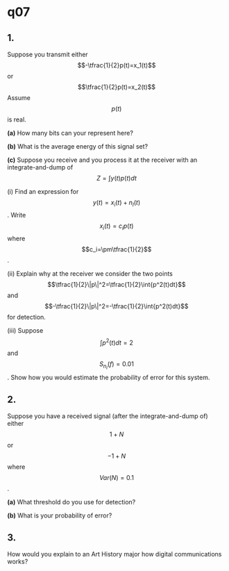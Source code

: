 # q07

## 1.
Suppose you transmit either $$-\tfrac{1}{2}p(t)=x_1(t)$$ or $$\tfrac{1}{2}p(t)=x_2(t)$$ Assume $$p(t)$$ is real.

**(a)** How many bits can your represent here?

**(b)** What is the average energy of this signal set?

**(c)** Suppose you receive and you process it at the receiver with an integrate-and-dump of $$Z=\int{y(t)p(t)dt}$$

(i) Find an expression for $$y(t)=x_i(t)+n_I(t)$$. Write $$x_i(t)=c_ip(t)$$ where $$c_i=\pm\tfrac{1}{2}$$.

(ii) Explain why at the receiver we consider the two points $$\tfrac{1}{2}\|p\|^2=\tfrac{1}{2}\int{p^2(t)dt}$$ and $$-\tfrac{1}{2}\|p\|^2=-\tfrac{1}{2}\int{p^2(t)dt}$$ for detection.

(iii) Suppose $$\int{p^2(t)dt}=2$$ and $$S_{n_I}(f)=0.01$$. Show how you would estimate the probability of error for this system.


## 2.
Suppose you have a received signal (after the integrate-and-dump of) either $$1+N$$ or $$−1+N$$ where $$Var(N)=0.1$$.

**(a)** What threshold do you use for detection?

**(b)** What is your probability of error?


## 3.
How would you explain to an Art History major how digital communications works?
